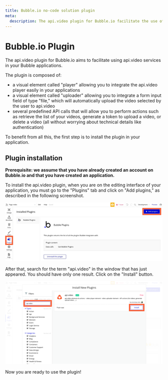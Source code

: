 ```yaml
---
title: Bubble.io no-code solution plugin
meta:
  description: The api.video plugin for Bubble.io facilitate the use of api.video services in your Bubble applications.
---
```


# Bubble.io Plugin

The api.video plugin for Bubble.io aims to facilitate using api.video services in your Bubble applications. 

The plugin is composed of:
- a visual element called "player" allowing you to integrate the api.video player easily in your applications
- a visual element called "uploader" allowing you to integrate a form input field of type "file," which will automatically upload the video selected by the user to api.video
- several predefined API calls that will allow you to perform actions such as retrieve the list of your videos, generate a token to upload a video, or delete a video (all without worrying about technical details like authentication)

To benefit from all this, the first step is to install the plugin in your application.

## Plugin installation

**Prerequisite: we assume that you have already created an account on Bubble.io and that you have created an application.**


To install the api.video plugin, when you are on the editing interface of your application, you must go to the "Plugins" tab and click on "Add plugins," as described in the following screenshot. 


![Adding bubble.io plugins](/_assets/bubbleio_1.jpg)


After that, search for the term "api.video" in the window that has just appeared. You should have only one result. Click on the "Install" button.


![Installing api.video's bubble.io plugin](/_assets/bubbleio_3.png)

Now you are ready to use the plugin!
